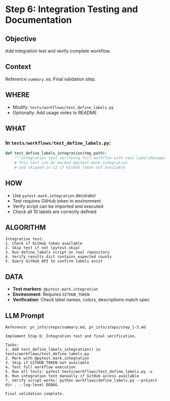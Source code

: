 # Step 6: Integration Testing and Documentation

## Objective
Add integration test and verify complete workflow.

## Context
Reference `summary.md`. Final validation step.

## WHERE
- Modify: `tests/workflows/test_define_labels.py`
- Optionally: Add usage notes to README

## WHAT

### In `tests/workflows/test_define_labels.py`:
```python
def test_define_labels_integration(tmp_path):
    """Integration test verifying full workflow with real LabelsManager."""
    # This test can be marked @pytest.mark.integration
    # and skipped in CI if GitHub token not available
```

## HOW
- Use `pytest.mark.integration` decorator
- Test requires GitHub token in environment
- Verify script can be imported and executed
- Check all 10 labels are correctly defined

## ALGORITHM
```
Integration test:
1. Check if GitHub token available
2. Skip test if not (pytest.skip)
3. Run define_labels script on real repository
4. Verify results dict contains expected counts
5. Query GitHub API to confirm labels exist
```

## DATA
- **Test markers**: `@pytest.mark.integration`
- **Environment**: Requires `GITHUB_TOKEN`
- **Verification**: Check label names, colors, descriptions match spec

## LLM Prompt
```
Reference: pr_info/steps/summary.md, pr_info/steps/step_1-5.md

Implement Step 6: Integration test and final verification.

Tasks:
1. Add test_define_labels_integration() in tests/workflows/test_define_labels.py
2. Mark with @pytest.mark.integration
3. Skip if GITHUB_TOKEN not available
4. Test full workflow execution
5. Run all tests: pytest tests/workflows/test_define_labels.py -v
6. Run integration test manually if GitHub access available
7. Verify script works: python workflows/define_labels.py --project-dir . --log-level DEBUG

Final validation complete.
```
